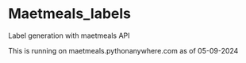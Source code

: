 # Maetmeals_labels
Label generation with maetmeals API

This is running on maetmeals.pythonanywhere.com as of 05-09-2024
